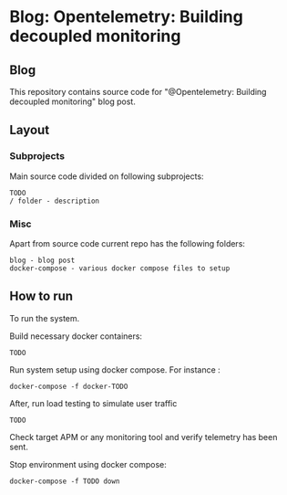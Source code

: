 # Blog: Opentelemetry: Building decoupled monitoring

## Blog
This repository contains source code for "@Opentelemetry: Building decoupled monitoring" blog post.

## Layout

### Subprojects
Main source code divided on following subprojects:
```
TODO
/ folder - description
```

### Misc
Apart from source code current repo has the following folders:
```
blog - blog post
docker-compose - various docker compose files to setup  
```

## How to run
To run the system.

Build necessary docker containers:
```
TODO
```

Run system setup using docker compose. For instance :
```
docker-compose -f docker-TODO
```

After, run load testing to simulate user traffic
```
TODO
```

Check target APM or any monitoring tool and verify telemetry has been sent.

Stop environment using docker compose:
```
docker-compose -f TODO down
```

